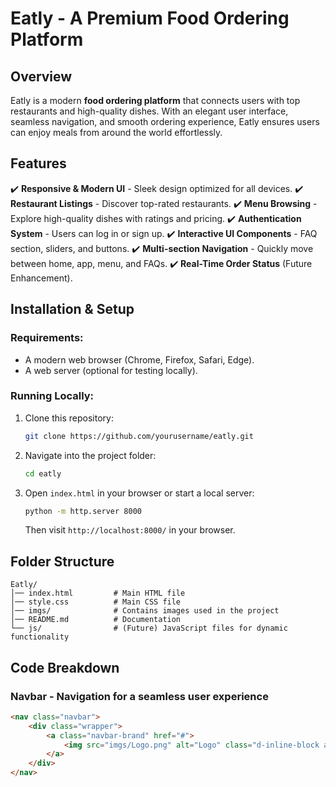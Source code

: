 # Eatly - A Premium Food Ordering Platform

## Overview
Eatly is a modern **food ordering platform** that connects users with top restaurants and high-quality dishes. With an elegant user interface, seamless navigation, and smooth ordering experience, Eatly ensures users can enjoy meals from around the world effortlessly.

## Features
✔️ **Responsive & Modern UI** - Sleek design optimized for all devices.
✔️ **Restaurant Listings** - Discover top-rated restaurants.
✔️ **Menu Browsing** - Explore high-quality dishes with ratings and pricing.
✔️ **Authentication System** - Users can log in or sign up.
✔️ **Interactive UI Components** - FAQ section, sliders, and buttons.
✔️ **Multi-section Navigation** - Quickly move between home, app, menu, and FAQs.
✔️ **Real-Time Order Status** (Future Enhancement).

## Installation & Setup
### Requirements:
- A modern web browser (Chrome, Firefox, Safari, Edge).
- A web server (optional for testing locally).

### Running Locally:
1. Clone this repository:
   ```sh
   git clone https://github.com/yourusername/eatly.git
   ```
2. Navigate into the project folder:
   ```sh
   cd eatly
   ```
3. Open `index.html` in your browser or start a local server:
   ```sh
   python -m http.server 8000
   ```
   Then visit `http://localhost:8000/` in your browser.

## Folder Structure
```
Eatly/
│── index.html         # Main HTML file
│── style.css          # Main CSS file
│── imgs/              # Contains images used in the project
│── README.md          # Documentation
└── js/                # (Future) JavaScript files for dynamic functionality
```

## Code Breakdown
### **Navbar** - Navigation for a seamless user experience
```html
<nav class="navbar">
    <div class="wrapper">
        <a class="navbar-brand" href="#">
            <img src="imgs/Logo.png" alt="Logo" class="d-inline-block align-text-top"> eatly
        </a>
    </div>
</nav>
```
